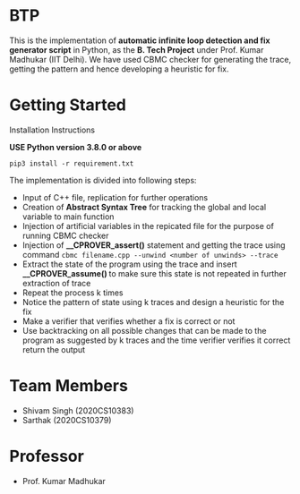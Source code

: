# BTP

This is the implementation of <b>automatic infinite loop detection and fix generator script</b> in Python, as the <b>B. Tech Project</b> under Prof. Kumar Madhukar (IIT Delhi). We have used CBMC checker for generating the trace, getting the pattern and hence developing a heuristic for fix.

# Getting Started

Installation Instructions

<b>USE Python version 3.8.0 or above</b>

`pip3 install -r requirement.txt`

The implementation is divided into following steps:

* Input of C++ file, replication for further operations
* Creation of <b>Abstract Syntax Tree</b> for tracking the global and local variable to main function
* Injection of artificial variables in the repicated file for the purpose of running CBMC checker
* Injection of <b>__CPROVER_assert()</b> statement and getting the trace using command `cbmc filename.cpp --unwind <number of unwinds> --trace`
* Extract the state of  the program using the trace and insert <b>__CPROVER_assume() </b> to make sure this state is not repeated in further extraction of trace
* Repeat the process k times
* Notice the pattern of state using k traces and design a heuristic for the fix
* Make a verifier that verifies whether a fix is correct or not
* Use backtracking on all possible changes that can be made to the program as suggested by k traces and the time verifier verifies it correct return the output
  
# Team Members

* Shivam Singh (2020CS10383)
* Sarthak (2020CS10379)
  
# Professor

* Prof. Kumar Madhukar

